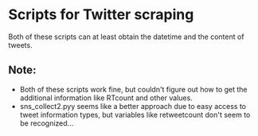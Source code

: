 # Scripts for Twitter scraping
Both of these scripts can at least obtain the datetime and the content of tweets.

## Note: 
* Both of these scripts work fine, but couldn't figure out how to get the additional information like RTcount and other values.
* sns_collect2.pyy seems like a better approach due to easy access to tweet information types, but variables like retweetcount don't seem to be recognized...
